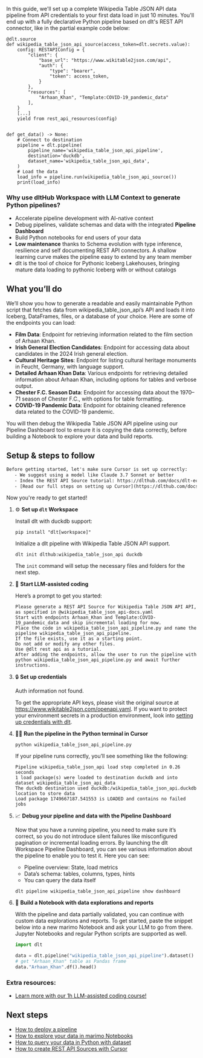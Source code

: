 In this guide, we'll set up a complete Wikipedia Table JSON API data pipeline from API credentials to your first data load in just 10 minutes. You'll end up with a fully declarative Python pipeline based on dlt's REST API connector, like in the partial example code below:

```python-outcome
@dlt.source
def wikipedia_table_json_api_source(access_token=dlt.secrets.value):
    config: RESTAPIConfig = {
        "client": {
            "base_url": "https://www.wikitable2json.com/api",
            "auth": {
                "type": "bearer",
                "token": access_token,
            }
        },
        "resources": [
            "Arhaan_Khan", "Template:COVID-19_pandemic_data"
        ],
    }
    [...]
    yield from rest_api_resources(config)


def get_data() -> None:
    # Connect to destination
    pipeline = dlt.pipeline(
        pipeline_name='wikipedia_table_json_api_pipeline',
        destination='duckdb',
        dataset_name='wikipedia_table_json_api_data', 
    )
    # Load the data
    load_info = pipeline.run(wikipedia_table_json_api_source())
    print(load_info) 
```

### Why use dltHub Workspace with LLM Context to generate Python pipelines?

- Accelerate pipeline development with AI-native context
- Debug pipelines, validate schemas and data with the integrated **Pipeline Dashboard**
- Build Python notebooks for end users of your data
- **Low maintenance** thanks to Schema evolution with type inference, resilience and self documenting REST API connectors. A shallow learning curve makes the pipeline easy to extend by any team member
- dlt is the tool of choice for Pythonic Iceberg Lakehouses, bringing mature data loading to pythonic Iceberg with or without catalogs

## What you’ll do

We’ll show you how to generate a readable and easily maintainable Python script that fetches data from wikipedia_table_json_api’s API and loads it into Iceberg, DataFrames, files, or a database of your choice. Here are some of the endpoints you can load:

- **Film Data**: Endpoint for retrieving information related to the film section of Arhaan Khan.
- **Irish General Election Candidates**: Endpoint for accessing data about candidates in the 2024 Irish general election.
- **Cultural Heritage Sites**: Endpoint for listing cultural heritage monuments in Feucht, Germany, with language support.
- **Detailed Arhaan Khan Data**: Various endpoints for retrieving detailed information about Arhaan Khan, including options for tables and verbose output.
- **Chester F.C. Season Data**: Endpoint for accessing data about the 1970–71 season of Chester F.C., with options for table formatting.
- **COVID-19 Pandemic Data**: Endpoint for obtaining cleaned reference data related to the COVID-19 pandemic.

You will then debug the Wikipedia Table JSON API pipeline using our Pipeline Dashboard tool to ensure it is copying the data correctly, before building a Notebook to explore your data and build reports.

## Setup & steps to follow

```default
Before getting started, let's make sure Cursor is set up correctly:
   - We suggest using a model like Claude 3.7 Sonnet or better
   - Index the REST API Source tutorial: https://dlthub.com/docs/dlt-ecosystem/verified-sources/rest_api/ and add it to context as **@dlt rest api**
   - [Read our full steps on setting up Cursor](https://dlthub.com/docs/dlt-ecosystem/llm-tooling/cursor-restapi#23-configuring-cursor-with-documentation)
```

Now you're ready to get started!

1. ⚙️ **Set up `dlt` Workspace**
    
    Install dlt with duckdb support:
    ```shell
    pip install "dlt[workspace]"
    ```

    Initialize a dlt pipeline with Wikipedia Table JSON API support.
    ```shell
    dlt init dlthub:wikipedia_table_json_api duckdb
    ```

    The `init` command will setup the necessary files and folders for the next step.
    
2. 🤠 **Start LLM-assisted coding**
    
    Here’s a prompt to get you started:
    
    ```prompt
    Please generate a REST API Source for Wikipedia Table JSON API API, as specified in @wikipedia_table_json_api-docs.yaml 
    Start with endpoints Arhaan_Khan and Template:COVID-19_pandemic_data and skip incremental loading for now. 
    Place the code in wikipedia_table_json_api_pipeline.py and name the pipeline wikipedia_table_json_api_pipeline. 
    If the file exists, use it as a starting point. 
    Do not add or modify any other files. 
    Use @dlt rest api as a tutorial. 
    After adding the endpoints, allow the user to run the pipeline with python wikipedia_table_json_api_pipeline.py and await further instructions.
    ```

    
3. 🔒 **Set up credentials** 
    
    Auth information not found.
    
    To get the appropriate API keys, please visit the original source at https://www.wikitable2json.com/openapi.yaml.
    If you want to protect your environment secrets in a production environment, look into [setting up credentials with dlt](https://dlthub.com/docs/walkthroughs/add_credentials).
    
4. 🏃‍♀️ **Run the pipeline in the Python terminal in Cursor**
    
    ```shell
    python wikipedia_table_json_api_pipeline.py
    ```
    
    If your pipeline runs correctly, you’ll see something like the following:
    
    ```shell
    Pipeline wikipedia_table_json_api load step completed in 0.26 seconds
    1 load package(s) were loaded to destination duckdb and into dataset wikipedia_table_json_api_data
    The duckdb destination used duckdb:/wikipedia_table_json_api.duckdb location to store data
    Load package 1749667187.541553 is LOADED and contains no failed jobs
    ```
    
5. 📈 **Debug your pipeline and data with the Pipeline Dashboard**

    Now that you have a running pipeline, you need to make sure it’s correct, so you do not introduce silent failures like misconfigured pagination or incremental loading errors. By launching the dlt Workspace Pipeline Dashboard, you can see various information about the pipeline to enable you to test it. Here you can see:
    - Pipeline overview: State, load metrics
    - Data’s schema: tables, columns, types, hints
    - You can query the data itself
    
    ```shell
    dlt pipeline wikipedia_table_json_api_pipeline show dashboard
    ```
    
6. 🐍 **Build a Notebook with data explorations and reports**

    With the pipeline and data partially validated, you can continue with custom data explorations and reports. To get started, paste the snippet below into a new marimo Notebook and ask your LLM to go from there. Jupyter Notebooks and regular Python scripts are supported as well.

    
    ```python
    import dlt

   data = dlt.pipeline("wikipedia_table_json_api_pipeline").dataset()
   # get "Arhaan_Khan" table as Pandas frame
   data."Arhaan_Khan".df().head()
    ```

### Extra resources:

- [Learn more with our 1h LLM-assisted coding course!](https://www.youtube.com/watch?v=GGid70rnJuM)

## Next steps

- [How to deploy a pipeline](https://dlthub.com/docs/walkthroughs/deploy-a-pipeline)
- [How to explore your data in marimo Notebooks](https://dlthub.com/docs/general-usage/dataset-access/marimo)
- [How to query your data in Python with dataset](https://dlthub.com/docs/general-usage/dataset-access/dataset)
- [How to create REST API Sources with Cursor](https://dlthub.com/docs/dlt-ecosystem/llm-tooling/cursor-restapi)

